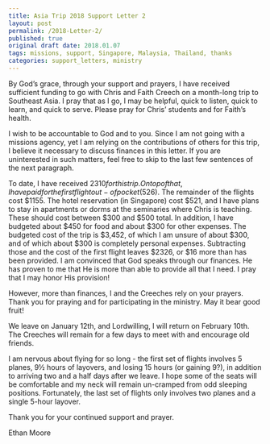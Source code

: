 ```yaml
---
title: Asia Trip 2018 Support Letter 2
layout: post
permalink: /2018-Letter-2/
published: true
original draft date: 2018.01.07
tags: missions, support, Singapore, Malaysia, Thailand, thanks
categories: support_letters, ministry
---
```


By God’s grace, through your support and prayers, I have received sufficient funding to go with Chris and Faith Creech on a month-long trip to Southeast Asia. I pray that as I go, I may be helpful, quick to listen, quick to learn, and quick to serve. Please pray for Chris’ students and for Faith’s health.

I wish to be accountable to God and to you. Since I am not going with a missions agency, yet I am relying on the contributions of others for this trip, I believe it necessary to discuss finances in this letter. If you are uninterested in such matters, feel free to skip to the last few sentences of the next paragraph.
 
To date, I have received $2310 for this trip. On top of that, I have paid for the first flight out-of pocket ($526). The remainder of the flights cost $1155. The hotel reservation (in Singapore) cost $521, and I have plans to stay in apartments or dorms at the seminaries where Chris is teaching. These should cost between $300 and $500 total. In addition, I have budgeted about $450 for food and about $300 for other expenses. The budgeted cost of the trip is $3,452, of which I am unsure of about $300, and of which about $300 is completely personal expenses. Subtracting those and the cost of the first flight leaves $2326, or $16 more than has been provided. I am convinced that God speaks through our finances. He has proven to me that He is more than able to provide all that I need. I pray that I may honor His provision!

However, more than finances, I and the Creeches rely on your prayers. Thank you for praying and for participating in the ministry. May it bear good fruit! 

We leave on January 12th, and Lordwilling, I will return on February 10th. The Creeches will remain for a few days to meet with and encourage old friends. 

I am nervous about flying for so long - the first set of flights involves 5 planes, 9½ hours of layovers, and losing 15 hours (or gaining 9?), in addition to arriving two and a half days after we leave. I hope some of the seats will be comfortable and my neck will remain un-cramped from odd sleeping positions. Fortunately, the last set of flights only involves two planes and a single 5-hour layover. 

Thank you for your continued support and prayer.

Ethan Moore
